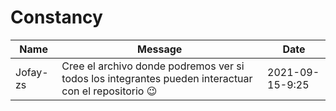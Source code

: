 # Constancy
|Name|Message|Date|
|--|--|--|
|Jofay-zs|Cree el archivo donde podremos ver si todos los integrantes pueden interactuar con el repositorio 😉|2021-09-15-9:25|